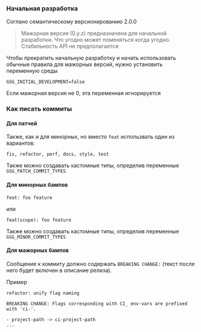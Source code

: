 ### Начальная разработка
Соглано семантическому версионированию 2.0.0
> Мажорная версия (0.y.z) предназначена для начальной разработки. Что угодно может поменяться когда угодно. Стабильность API не предполагается

Чтобы прекратить начальную разработку и начать использовать обычные правила для мажорных версий, нужно установить переменную среды
```
GSG_INITIAL_DEVELOPMENT=false
```
Если мажорная версия не 0, эта переменная игнорируется

### Как писать коммиты
#### Для патчей
Также, как и для минорных, но вместо `feat` использвать один из вариантов:
```
fix, refactor, perf, docs, style, test
```

Также можно создавать кастомные типы, определив переменные `GSG_PATCH_COMMIT_TYPES`

#### Для минорных бампов
```
feat: foo feature
```
или
```
feat(scope): foo feature
```

Также можно создавать кастомные типы, определив переменные `GSG_MINOR_COMMIT_TYPES`

#### Для мажорных бампов
Сообщение к коммиту должно содержать `BREAKING CHANGE:` (текст после него будет включен в описание релиза).

Пример
```
refactor: unify flag naming

BREAKING CHANGE: Flags corresponding with CI_ env-vars are prefixed with 'ci-'.

- project-path -> ci-project-path
...
```
